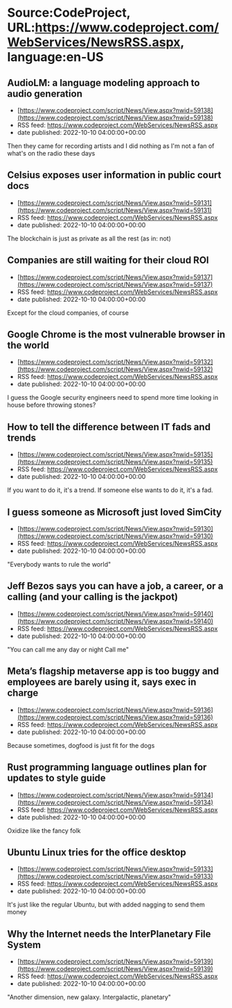 # Source:CodeProject, URL:https://www.codeproject.com/WebServices/NewsRSS.aspx, language:en-US

## AudioLM: a language modeling approach to audio generation
 - [https://www.codeproject.com/script/News/View.aspx?nwid=59138](https://www.codeproject.com/script/News/View.aspx?nwid=59138)
 - RSS feed: https://www.codeproject.com/WebServices/NewsRSS.aspx
 - date published: 2022-10-10 04:00:00+00:00

Then they came for recording artists and I did nothing as I'm not a fan of what's on the radio these days

## Celsius exposes user information in public court docs
 - [https://www.codeproject.com/script/News/View.aspx?nwid=59131](https://www.codeproject.com/script/News/View.aspx?nwid=59131)
 - RSS feed: https://www.codeproject.com/WebServices/NewsRSS.aspx
 - date published: 2022-10-10 04:00:00+00:00

The blockchain is just as private as all the rest (as in: not)

## Companies are still waiting for their cloud ROI
 - [https://www.codeproject.com/script/News/View.aspx?nwid=59137](https://www.codeproject.com/script/News/View.aspx?nwid=59137)
 - RSS feed: https://www.codeproject.com/WebServices/NewsRSS.aspx
 - date published: 2022-10-10 04:00:00+00:00

Except for the cloud companies, of course

## Google Chrome is the most vulnerable browser in the world
 - [https://www.codeproject.com/script/News/View.aspx?nwid=59132](https://www.codeproject.com/script/News/View.aspx?nwid=59132)
 - RSS feed: https://www.codeproject.com/WebServices/NewsRSS.aspx
 - date published: 2022-10-10 04:00:00+00:00

I guess the Google security engineers need to spend more time looking in house before throwing stones?

## How to tell the difference between IT fads and trends
 - [https://www.codeproject.com/script/News/View.aspx?nwid=59135](https://www.codeproject.com/script/News/View.aspx?nwid=59135)
 - RSS feed: https://www.codeproject.com/WebServices/NewsRSS.aspx
 - date published: 2022-10-10 04:00:00+00:00

If you want to do it, it's a trend. If someone else wants to do it, it's a fad.

## I guess someone as Microsoft just loved SimCity
 - [https://www.codeproject.com/script/News/View.aspx?nwid=59130](https://www.codeproject.com/script/News/View.aspx?nwid=59130)
 - RSS feed: https://www.codeproject.com/WebServices/NewsRSS.aspx
 - date published: 2022-10-10 04:00:00+00:00

"Everybody wants to rule the world"

## Jeff Bezos says you can have a job, a career, or a calling (and your calling is the jackpot)
 - [https://www.codeproject.com/script/News/View.aspx?nwid=59140](https://www.codeproject.com/script/News/View.aspx?nwid=59140)
 - RSS feed: https://www.codeproject.com/WebServices/NewsRSS.aspx
 - date published: 2022-10-10 04:00:00+00:00

"You can call me any day or night Call me"

## Meta’s flagship metaverse app is too buggy and employees are barely using it, says exec in charge
 - [https://www.codeproject.com/script/News/View.aspx?nwid=59136](https://www.codeproject.com/script/News/View.aspx?nwid=59136)
 - RSS feed: https://www.codeproject.com/WebServices/NewsRSS.aspx
 - date published: 2022-10-10 04:00:00+00:00

Because sometimes, dogfood is just fit for the dogs

## Rust programming language outlines plan for updates to style guide
 - [https://www.codeproject.com/script/News/View.aspx?nwid=59134](https://www.codeproject.com/script/News/View.aspx?nwid=59134)
 - RSS feed: https://www.codeproject.com/WebServices/NewsRSS.aspx
 - date published: 2022-10-10 04:00:00+00:00

Oxidize like the fancy folk

## Ubuntu Linux tries for the office desktop
 - [https://www.codeproject.com/script/News/View.aspx?nwid=59133](https://www.codeproject.com/script/News/View.aspx?nwid=59133)
 - RSS feed: https://www.codeproject.com/WebServices/NewsRSS.aspx
 - date published: 2022-10-10 04:00:00+00:00

It's just like the regular Ubuntu, but with added nagging to send them money

## Why the Internet needs the InterPlanetary File System
 - [https://www.codeproject.com/script/News/View.aspx?nwid=59139](https://www.codeproject.com/script/News/View.aspx?nwid=59139)
 - RSS feed: https://www.codeproject.com/WebServices/NewsRSS.aspx
 - date published: 2022-10-10 04:00:00+00:00

"Another dimension, new galaxy. Intergalactic, planetary"

